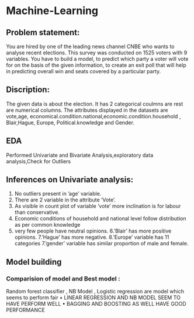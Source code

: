 # Machine-Learning
## Problem statement: 
You are hired by one of the leading news channel CNBE who wants to analyse recent elections. This survey was conducted on 1525 voters with 9 variables. You have to build a model, to predict which party a voter will vote for on the basis of the given information, to create an exit poll that will help in predicting overall win and seats covered by a particular party.
## Discription:

The given data is about the election. It has 2 categorical coulmns are rest are numerical columns. The attributes displayed in the datasets are vote,age, economical.condition.national,economic.condition.household , Blair,Hague, Europe, Political.knowledge and Gender.
## EDA 
Performed Univariate and Bivariate Analysis,exploratory data analysis,Check for Outliers
## Inferences on Univariate analysis:
1.	No outliers present in ’age’ variable.
2. There are 2 variable in the attribute ‘Vote’.
3. As visible in count plot of variable ‘vote’ more inclination is for labour than conservative.
4.	Economic conditions of household and national level follow distribution as per common knowledge
5. very few people have neutral opinions. 
6.’Blair’ has more positive opinions.
7.’Hague’ has more negative.
8.’Europe’ variable has 11 categories
7.’gender’ variable has similar proportion of male and female.
## Model building 
### Comparision of model and Best model :
Random forest classifier , NB Model , Logistic regression are model which seems to perform fair
•	LINEAR REGRESSION AND NB MODEL SEEM TO HAVE PERFORM WELL 
•	BAGGING AND BOOSTING AS WELL HAVE GOOD PERFORMANCE
